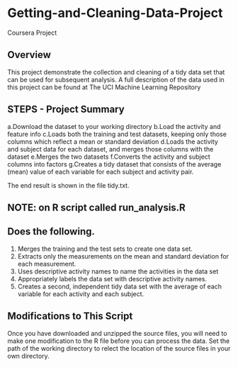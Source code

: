 # Getting-and-Cleaning-Data-Project
Coursera Project
## Overview
This project demonstrate the collection and cleaning of a tidy data set that can be used for subsequent analysis.
A full description of the data used in this project can be found at The UCI Machine Learning Repository

## STEPS - Project Summary
a.Download the dataset to your working directory
b.Load the activity and feature info
c.Loads both the training and test datasets, keeping only those columns which reflect a mean or standard deviation
d.Loads the activity and subject data for each dataset, and merges those columns with the dataset
e.Merges the two datasets
f.Converts the activity and subject columns into factors
g.Creates a tidy dataset that consists of the average (mean) value of each variable for each subject and activity pair.

The end result is shown in the file tidy.txt.

## NOTE: on R script called run_analysis.R 
## Does the following. 
1. Merges the training and the test sets to create one data set. 
2. Extracts only the measurements on the mean and standard deviation for each measurement. 
3. Uses descriptive activity names to name the activities in the data set 
4. Appropriately labels the data set with descriptive activity names. 
5. Creates a second, independent tidy data set with the average of each variable for each activity and each subject.

## Modifications to This Script

Once you have downloaded and unzipped the source files, you will need to make one modification to the R file before you can process the data. Set the path of the working directory to relect the location of the source files in your own directory.



